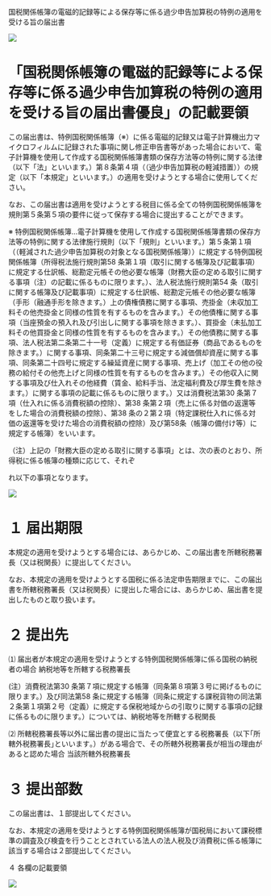 国税関係帳簿の電磁的記録等による保存等に係る過少申告加算税の特例の適用を受ける旨の届出書

![](https://www.nta.go.jp/tmp/47912c1c-42ad-49f2-ba80-1a32cee619da/images/7132cb781fc9e6938c6283fefd1fb13496017631a250f1e0c84355ff29d170d8.jpg)

# 「国税関係帳簿の電磁的記録等による保存等に係る過少申告加算税の特例の適用を受ける旨の届出書優良」の記載要領

この届出書は、特例国税関係帳簿（※）に係る電磁的記録又は電子計算機出力マイクロフィルムに記録された事項に関し修正申告書等があった場合において、電子計算機を使用して作成する国税関係帳簿書類の保存方法等の特例に関する法律（以下「法」といいます。）第８条第４項（（過少申告加算税の軽減措置））の規定（以下「本規定」といいます。）の適用を受けようとする場合に使用してください。

なお、この届出書は適用を受けようとする税目に係る全ての特例国税関係帳簿を規則第５条第５項の要件に従って保存する場合に提出することができます。

※ 特例国税関係帳簿…電子計算機を使用して作成する国税関係帳簿書類の保存方法等の特例に関する法律施行規則（以下「規則」といいます。）第５条第１項（（軽減された過少申告加算税の対象となる国税関係帳簿））に規定する特例国税関係帳簿（所得税法施行規則第58 条第１項（取引に関する帳簿及び記載事項）に規定する仕訳帳、総勘定元帳その他必要な帳簿（財務大臣の定める取引に関する事項（注）の記載に係るものに限ります。）、法人税法施行規則第54 条（取引に関する帳簿及び記載事項）に規定する仕訳帳、総勘定元帳その他必要な帳簿（手形（融通手形を除きます。）上の債権債務に関する事項、売掛金（未収加工料その他売掛金と同様の性質を有するものを含みます。）その他債権に関する事項（当座預金の預入れ及び引出しに関する事項を除きます。）、買掛金（未払加工料その他買掛金と同様の性質を有するものを含みます。）その他債務に関する事項、法人税法第二条第二十一号（定義）に規定する有価証券（商品であるものを除きます。）に関する事項、同条第二十三号に規定する減価償却資産に関する事項、同条第二十四号に規定する繰延資産に関する事項、売上げ（加工その他の役務の給付その他売上げと同様の性質を有するものを含みます。）その他収入に関する事項及び仕入れその他経費（賃金、給料手当、法定福利費及び厚生費を除きます。）に関する事項の記載に係るものに限ります。）又は消費税法第30 条第７項（仕入れに係る消費税額の控除）、第38 条第２項（売上に係る対価の返還等をした場合の消費税額の控除）、第38 条の２第２項（特定課税仕入れに係る対価の返還等を受けた場合の消費税額の控除）及び第58条（帳簿の備付け等）に規定する帳簿）をいいます。

（注）上記の「財務大臣の定める取引に関する事項」とは、次の表のとおり、所得税に係る帳簿の種類に応じて、それぞ

れ以下の事項となります。

![](https://www.nta.go.jp/tmp/47912c1c-42ad-49f2-ba80-1a32cee619da/images/38cce8a3ae3808e1332d4a7c8024024d2220dde69b3bb85f5c2787cfa80a257a.jpg)

# １ 届出期限

本規定の適用を受けようとする場合には、あらかじめ、この届出書を所轄税務署長（又は税関長）に提出してください。

なお、本規定の適用を受けようとする国税に係る法定申告期限までに、この届出書を所轄税務署長（又は税関長）に提出した場合には、あらかじめ、届出書を提出したものと取り扱います。

# ２ 提出先

⑴ 届出者が本規定の適用を受けようとする特例国税関係帳簿に係る国税の納税者の場合 納税地等を所轄する税務署長

(注）消費税法第30 条第７項に規定する帳簿（同条第８項第３号に掲げるものに限ります。）及び同法第58 条に規定する帳簿（同条に規定する課税貨物の同法第２条第１項第２号（定義）に規定する保税地域からの引取りに関する事項の記録に係るものに限ります。）については、納税地等を所轄する税関長

⑵ 所轄税務署長等以外に届出書の提出に当たって便宜とする税務署長（以下｢所轄外税務署長｣といいます｡）がある場合で、その所轄外税務署長が相当の理由があると認めた場合 当該所轄外税務署長

# ３ 提出部数

この届出書は、１部提出してください。

なお、本規定の適用を受けようとする特例国税関係帳簿が国税局において課税標準の調査及び検査を行うこととされている法人の法人税及び消費税に係る帳簿に該当する場合は２部提出してください。

４ 各欄の記載要領

![](https://www.nta.go.jp/tmp/47912c1c-42ad-49f2-ba80-1a32cee619da/images/28440c473596b7da59abbd86419e9af5f68734b1303e3f76e5076f0aa85a91f4.jpg)